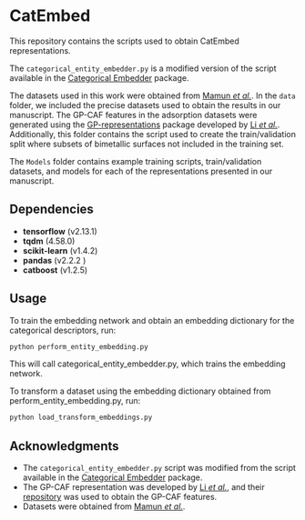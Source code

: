 # CatEmbed

This repository contains the scripts used to obtain CatEmbed representations.

The `categorical_entity_embedder.py` is a modified version of the script available in the [Categorical Embedder](https://github.com/Shivanandroy/CategoricalEmbedder.git) package.

The datasets used in this work were obtained from [Mamun *et al.*](https://doi.org/10.1038/s41597-019-0080-z). In the `data` folder, we included the precise datasets used to obtain the results in our manuscript. The GP-CAF features in the adsorption datasets were generated using the [GP-representations](https://github.com/UON-comp-chem/GP-representations.git) package developed by [Li *et al.*](https://doi.org/10.1021/acs.jpclett.1c01319). Additionally, this folder contains the script used to create the train/validation split where subsets of bimetallic surfaces not included in the training set.

The `Models` folder contains example training scripts, train/validation datasets, and models for each of the representations presented in our manuscript.

## Dependencies

- **tensorflow** (v2.13.1)
- **tqdm** (4.58.0)
- **scikit-learn** (v1.4.2)
- **pandas** (v2.2.2 )
- **catboost** (v1.2.5)

## Usage

To train the embedding network and obtain an embedding dictionary for the categorical descriptors, run:
```bash
python perform_entity_embedding.py
```
This will call categorical_entity_embedder.py, which trains the embedding network.

To transform a dataset using the embedding dictionary obtained from perform_entity_embedding.py, run:

```bash
python load_transform_embeddings.py
```
## Acknowledgments

- The `categorical_entity_embedder.py` script was modified from the script available in the [Categorical Embedder](https://github.com/Shivanandroy/CategoricalEmbedder.git) package.
- The GP-CAF representation was developed by [Li *et al.*](https://doi.org/10.1021/acs.jpclett.1c01319), and their [repository](https://github.com/UON-comp-chem/GP-representations.git) was used to obtain the GP-CAF features.
- Datasets were obtained from [Mamun *et al.*](https://doi.org/10.1038/s41597-019-0080-z).
